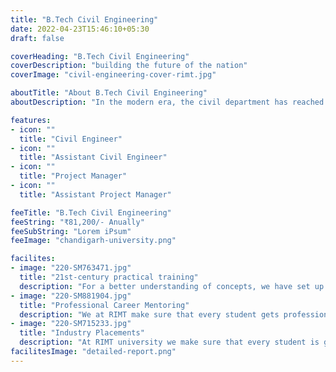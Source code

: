```yaml
---
title: "B.Tech Civil Engineering"
date: 2022-04-23T15:46:10+05:30
draft: false

coverHeading: "B.Tech Civil Engineering"
coverDescription: "building the future of the nation"
coverImage: "civil-engineering-cover-rimt.jpg"

aboutTitle: "About B.Tech Civil Engineering"
aboutDescription: "In the modern era, the civil department has reached to an great by way of contributing to the fascinating academics,  a huge legacy of alumni and facilitating the basic things to our environment through knowing initiatives. Our university provides you the best and well equipped labs for innovations and the searching works. This course is divided in 4 years or eight semesters. The students are offersto give in-depth in theory and the other one is practical knowledge. the basic subjects are like applied chemistry, applied physics, applied mathematics, engineering drawing etc. Students are provided with well-equipped laboratories with the new sophisticated instruments."

features:
- icon: ""
  title: "Civil Engineer"
- icon: ""
  title: "Assistant Civil Engineer"
- icon: ""
  title: "Project Manager"
- icon: ""
  title: "Assistant Project Manager"

feeTitle: "B.Tech Civil Engineering"
feeString: "₹81,200/- Anually"
feeSubString: "Lorem iPsum"
feeImage: "chandigarh-university.png"

facilites:
- image: "220-SM763471.jpg"
  title: "21st-century practical training"
  description: "For a better understanding of concepts, we have set up advanced 21st-century tools equipped with advanced training methods so that students can learn every concept practically in a better way."
- image: "220-SM881904.jpg"
  title: "Professional Career Mentoring"
  description: "We at RIMT make sure that every student gets professional career mentoring from the industry experts to set career targets & for this we have created a career & placement cell too."
- image: "220-SM715233.jpg"
  title: "Industry Placements"
  description: "At RIMT university we make sure that every student is getting placed, each year more than 500 companies visit the campus of RIMT to hire our brightest of the talents"
facilitesImage: "detailed-report.png"
---
```


